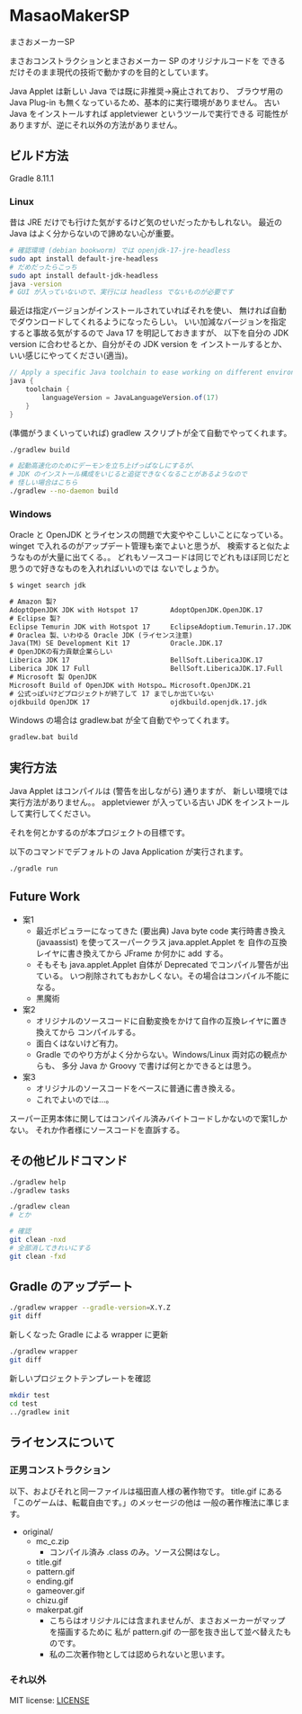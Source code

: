 # MasaoMakerSP

まさおメーカーSP

まさおコンストラクションとまさおメーカー SP のオリジナルコードを
できるだけそのまま現代の技術で動かすのを目的としています。

Java Applet は新しい Java では既に非推奨→廃止されており、
ブラウザ用の Java Plug-in も無くなっているため、基本的に実行環境がありません。
古い Java をインストールすれば appletviewer というツールで実行できる
可能性がありますが、逆にそれ以外の方法がありません。

## ビルド方法

Gradle 8.11.1

### Linux

昔は JRE だけでも行けた気がするけど気のせいだったかもしれない。
最近の Java はよく分からないので諦めない心が重要。

```sh
# 確認環境 (debian bookworm) では openjdk-17-jre-headless
sudo apt install default-jre-headless
# だめだったらこっち
sudo apt install default-jdk-headless
java -version
# GUI が入っていないので、実行には headless でないものが必要です
```

最近は指定バージョンがインストールされていればそれを使い、
無ければ自動でダウンロードしてくれるようになったらしい。
いい加減なバージョンを指定すると事故る気がするので Java 17 を明記しておきますが、
以下を自分の JDK version に合わせるとか、自分がその JDK version を
インストールするとか、いい感じにやってください(適当)。

```groovy
// Apply a specific Java toolchain to ease working on different environments.
java {
    toolchain {
        languageVersion = JavaLanguageVersion.of(17)
    }
}
```

(準備がうまくいっていれば) gradlew スクリプトが全て自動でやってくれます。

```sh
./gradlew build

# 起動高速化のためにデーモンを立ち上げっぱなしにするが、
# JDK のインストール構成をいじると追従できなくなることがあるようなので
# 怪しい場合はこちら
./gradlew --no-daemon build
```

### Windows

Oracle と OpenJDK とライセンスの問題で大変ややこしいことになっている。
winget で入れるのがアップデート管理も楽でよいと思うが、
検索すると似たようなものが大量に出てくる。。
どれもソースコードは同じでどれもほぼ同じだと思うので好きなものを入れればいいのでは
ないでしょうか。

```txt
$ winget search jdk

# Amazon 製?
AdoptOpenJDK JDK with Hotspot 17        AdoptOpenJDK.OpenJDK.17        17.0.0.20  Tag: jdk winget
# Eclipse 製?
Eclipse Temurin JDK with Hotspot 17     EclipseAdoptium.Temurin.17.JDK 17.0.13.11 Tag: jdk winget
# Oraclea 製、いわゆる Oracle JDK (ライセンス注意)
Java(TM) SE Development Kit 17          Oracle.JDK.17                  17.0.12.0  Tag: jdk winget
# OpenJDKの有力貢献企業らしい
Liberica JDK 17                         BellSoft.LibericaJDK.17        17.0.13.12          winget
Liberica JDK 17 Full                    BellSoft.LibericaJDK.17.Full   17.0.13.12          winget
# Microsoft 製 OpenJDK
Microsoft Build of OpenJDK with Hotspo… Microsoft.OpenJDK.21           21.0.5.11           winget
# 公式っぽいけどプロジェクトが終了して 17 までしか出ていない
ojdkbuild OpenJDK 17                    ojdkbuild.openjdk.17.jdk       17.0030.6…          winget
```

Windows の場合は gradlew.bat が全て自動でやってくれます。

```bat
gradlew.bat build
```

## 実行方法

Java Applet はコンパイルは (警告を出しながら) 通りますが、
新しい環境では実行方法がありません。。
appletviewer が入っている古い JDK をインストールして実行してください。

それを何とかするのが本プロジェクトの目標です。

以下のコマンドでデフォルトの Java Application が実行されます。

```sh
./gradle run
```

## Future Work

* 案1
  * 最近ポピュラーになってきた (要出典) Java byte code 実行時書き換え
    (javaassist) を使ってスーパークラス java.applet.Applet を
    自作の互換レイヤに書き換えてから JFrame か何かに add する。
  * そもそも java.applet.Applet 自体が Deprecated でコンパイル警告が出ている。
    いつ削除されてもおかしくない。その場合はコンパイル不能になる。
  * 黒魔術
* 案2
  * オリジナルのソースコードに自動変換をかけて自作の互換レイヤに置き換えてから
    コンパイルする。
  * 面白くはないけど有力。
  * Gradle でのやり方がよく分からない。Windows/Linux 両対応の観点からも、
    多分 Java か Groovy で書けば何とかできるとは思う。
* 案3
  * オリジナルのソースコードをベースに普通に書き換える。
  * これでよいのでは…。

スーパー正男本体に関してはコンパイル済みバイトコードしかないので案1しかない。
それか作者様にソースコードを直訴する。

## その他ビルドコマンド

```sh
./gradlew help
./gradlew tasks

./gradlew clean
# とか
```

```sh
# 確認
git clean -nxd
# 全部消してきれいにする
git clean -fxd
```

## Gradle のアップデート

```sh
./gradlew wrapper --gradle-version=X.Y.Z
git diff
```

新しくなった Gradle による wrapper に更新

```sh
./gradlew wrapper
git diff
```

新しいプロジェクトテンプレートを確認

```sh
mkdir test
cd test
../gradlew init
```

## ライセンスについて

### 正男コンストラクション

以下、およびそれと同一ファイルは福田直人様の著作物です。
title.gif にある「このゲームは、転載自由です。」のメッセージの他は
一般の著作権法に準じます。

* original/
  * mc_c.zip
    * コンパイル済み .class のみ。ソース公開はなし。
  * title.gif
  * pattern.gif
  * ending.gif
  * gameover.gif
  * chizu.gif
  * makerpat.gif
    * こちらはオリジナルには含まれませんが、まさおメーカーがマップを描画するために
      私が pattern.gif の一部を抜き出して並べ替えたものです。
    * 私の二次著作物としては認められないと思います。

### それ以外

MIT license: [LICENSE](./LICENSE)
